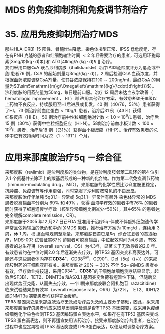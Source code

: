 # MDS 的免疫抑制剂和免疫调节剂治疗  
# 35.  应用免疫抑制剂治疗MDS  
那些HLA-DRB1-15 阳性、骨髓增生降低、染色体核型正常、IPSS 低危度组、存在有PNH 克隆的患者和红细胞输注时间
$<2$ 年且需要治疗的患者，可选用环孢霉素$\left[3\mathrm{{mg/\Phi}\left(k g{\cdot}d\right)\Phi}\right]$ 和
$\mathrm{{ATG}[40\mathrm{{mg}/\hbar~(\mathrm{{kg}\cdot\mathrm{{d})\hbar~}}]}}$] 治疗。  
我们采用口服CsA 联合沙利度胺（thalidomide）治疗IPSS危险度评分为低危或中危Ⅰ患者76 例，CsA 的起始剂量为$3\mathrm{m}\mathrm{g}/$$({\mathrm{kg}}\cdot{\mathrm{d}})$），2 周后检测CsA 血药浓度，并根据血药浓度调整CsA剂量，使其谷浓度保持在$100\sim200\mathrm{ng/ml}$，最终CsA 的用量为$3\sim5\mathrm{{m}g/\Omega\left(\mathrm{{kg}{\cdot}d\right)}}$）。沙利度胺的用药剂量为$50\mathrm{mg}$，每日睡前口服。治疗 12  周后未达血液学改善（ hematologic improvement ， HI ）则 改用其他治疗方案，有效患者如无Ⅲ级以上药物不良反应，持续服用至HI 后进展或复发。40 例（40/76，$53\%$）患者获得了$\mathrm{HI}$。73 例治疗前血红蛋白$<110\mathrm{g/L}$ 患者，治疗后31 例（$43\%$）获得  
红系反应（HI-E）。50 例治疗前中性粒细胞绝对计数$<1.0\times10^{9}/$L 患者，治疗后15 例（$30\%$）获得中性粒细胞反应（HI-N）。58例治疗前血小板计数$<100\times10^{9}/\mathrm{L}$ 患者，治疗后18 例（$(31\%)$）获得血小板反应（HI-P）。治疗有效患者的总体中位有效持续时间为22（$1\sim131^{+}$）个月。  
#  应用来那度胺治疗5q －综合征  
来那度胺（revlimid）是沙利度胺的类似物，是在沙利度胺邻苯二酰环的第4 位引入1 个氨基并去除环上的羰基后形成的一种新的化合物。作为第二代免疫调节药物（immuno-modulating drug，IMiD），来那度胺的化学性质比沙利度胺更稳定，抗肿瘤、免疫调节等作用更强，同时克服了沙利度胺常见的不良反应。  
来那度胺治疗伴单纯 $5\mathrm{q}31.1-$  异常或 $5\mathrm{q}31.1-$  异常伴有额外 染色体异常的 MDS  患者脱离输血率分别为 $69\%$  和 $49\%$ ，获得 血液学疗效的患者中有$76\%$ 的患者同时获得了细胞遗传学疗效（核型异常细胞比例减少≥$50\%$），其中$55\%$ 的患者达完全缓解complete remission，CR）。  
来那度胺于2005 年12 月27 日获FDA 批准用于治疗5q-伴或不伴额外细胞遗传学异常且依赖输血的低危和中危Ⅰ的MDS  患者，推荐治疗方案为 $10\mathrm{mg/d}$ ，连续用 3  周，休 1  周，根 据血常规调整剂量。来那度胺目前已是5q- 综合征患者的首选治疗，MDS-003 试验证实$67\%$ 的患者可脱离输血，中位起效时间为4.6 周，有效患者的总生存期（overall survival，OS）为4.3年，显著长于无效患者的2.0 年。有效患者约在中位时间2.0 年后逐渐失去疗效，除TP53 基因突变和高表达外，可能还与这些患者体内存在$\mathbf{CD}\boldsymbol{3}\boldsymbol{4}^{+}$、${\mathrm{CD}}38^{\mathrm{low}}$、$\mathrm{{CD90}^{+}}$、Del（5q）（$(+)$）的来那度胺耐药的干细胞亚群有关。来那度胺对 $20\%\sim30\%$  不伴 $5\mathrm{q}-$   的MDS 患者亦有效，但疗效维持较短，采用$\mathrm{CD}34^{+}$、$\mathbf{CD38^{-}}$的干细胞单细胞测序结果显示，起效后SF3B1、TET2、DNMT3a 和ASXL1 基因突变负荷有短暂性下降，但随后又出现优势亚克隆，从而失去疗效。一个Ⅱ期来那度胺联合阿扎胞苷（azacitidine）临床试验结果总有效率（overall response rate，ORR）为$72\%$，TET2、IDH1/2 或DNMT3a 突变患者均获得完全缓解。  
TP53 基因突变是来那度胺治疗无效或治疗后失效的主要分子基础，因此，拟采用来那度胺治疗的患者均应采取基因测序检测是否有TP53 基因突变，或采用免疫组织细胞化学染色检测TP53 基因编码蛋白表达水平，如果存在有TP53 基因突变或TP53 蛋白高表达，则不再适宜使用该药治疗。接受来那度胺治疗的患者，在治疗过程中也应定期检测TP53 基因突变或TP53蛋白表达，以便及时调整治疗方案。  